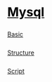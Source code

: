 <style>
.md0{margin-top: 150px;}
.md1{margin-top: 75px;}
.md2{margin-top: 50px;}
.md3{margin-top: 25px;}
.tbl1 td#header{background-color: D1ECCF}
.tbl1 tr#header{background-color: D1ECCF}
</style>

# [<span style="color:black;">Mysql</span>](../index.md) 





<div class="md3"></div>

[Basic](Mysql-Basic.md)




<div class="md3"></div>

[Structure](Mysql-Structure.md)





<div class="md3"></div>

[Script](Mysql-Script.md)